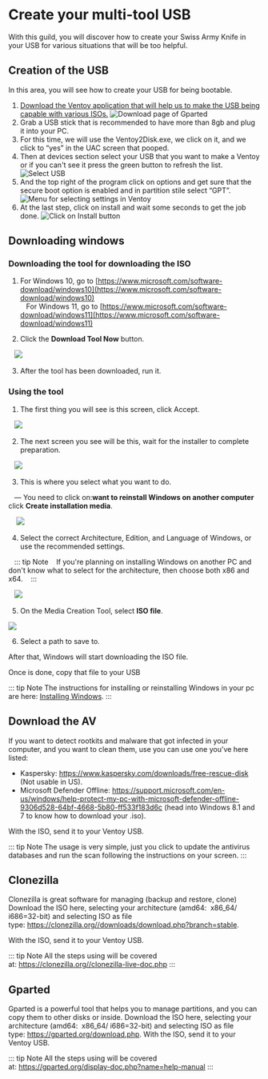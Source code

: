 # Create your multi-tool USB
With this guild, you will discover how to create your Swiss Army Knife in your USB for various situations that will be too helpful.

## Creation of the USB
In this area, you will see how to create your USB for being bootable.
1. [Download the Ventoy application that will help us to make the USB being capable with various ISOs.](https://www.ventoy.net/en/download.html)
![Download page of Gparted](img/ventoy/Gparted.png)
2. Grab a USB stick that is recommended to have more than 8gb and plug it into your PC.
3. For this time, we will use the Ventoy2Disk.exe, we click on it, and we click to “yes” in the UAC screen that pooped.
4. Then at devices section select your USB that you want to make a Ventoy or if you can't see it press the green button to refresh the list.
![Select USB](<img/ventoy/Ventoy screen.png>)
5. And the top right of the program click on options and get sure that the secure boot option is enabled and in partition stile select “GPT”.
![Menu for selecting settings in Ventoy](<img/ventoy/Secure boot and GPT.png>)
6. At the last step, click on install and wait some seconds to get the job done.
![Click on Install button](img/ventoy/Install.png)

## Downloading windows
### Downloading the tool for downloading the ISO

1. For Windows 10, go to [https://www.microsoft.com/software-download/windows10](https://www.microsoft.com/software-download/windows10) <br>
   For Windows 11, go to [https://www.microsoft.com/software-download/windows11](https://www.microsoft.com/software-download/windows11)

2. Click the **Download Tool Now** button.

   ![](./img/downloading-windows/downloadtoolnow.png)

3. After the tool has been downloaded, run it.

### Using the tool

1. The first thing you will see is this screen, click Accept.

   ![](./img/downloading-windows/licenseterms.png)

2. The next screen you see will be this, wait for the installer to complete preparation.

   ![](./img/downloading-windows/gettingthings.png)

3. This is where you select what you want to do.

   — You need to click on:**want to reinstall Windows on another computer** click **Create installation media**.

    ![](./img/downloading-windows/whatdoyouwanttodo.png)

4. Select the correct Architecture, Edition, and Language of Windows, or use the recommended settings.

   ::: tip Note
   If you're planning on installing Windows on another PC and don't know what to select for the architecture, then choose both x86 and x64.
   :::

   ![](./img/downloading-windows/changelanguagearchitecture.png)

5. On the Media Creation Tool, select **ISO file**.

![](./img/downloading-windows/mediatouse.png)

6. Select a path to save to.

After that, Windows will start downloading the ISO file.

Once is done, copy that file to your USB

::: tip Note
The instructions for installing or reinstalling Windows in your pc are here: [Installing Windows](installing-windows).
:::

## Download the AV
If you want to detect rootkits and malware that got infected in your computer, and you want to clean them, use you can use one you've here listed:
 - Kaspersky: https://www.kaspersky.com/downloads/free-rescue-disk (Not usable in US).
 - Microsoft Defender Offline: https://support.microsoft.com/en-us/windows/help-protect-my-pc-with-microsoft-defender-offline-9306d528-64bf-4668-5b80-ff533f183d6c (head into Windows 8.1 and 7 to know how to download your .iso).

With the ISO, send it to your Ventoy USB.

::: tip Note
The usage is very simple, just you click to update the antivirus databases and run the scan following the instructions on your screen.
:::

## Clonezilla
Clonezilla is great software for managing (backup and restore, clone)
Download the ISO here, selecting your architecture (amd64:  x86_64/
i686=32-bit) and selecting ISO as file type: https://clonezilla.org//downloads/download.php?branch=stable.

With the ISO, send it to your Ventoy USB.

::: tip Note
All the steps using will be covered at: https://clonezilla.org//clonezilla-live-doc.php
:::

## Gparted
Gparted is a powerful tool that helps you to manage partitions, and you can copy them to other disks or inside.
Download the ISO here, selecting your architecture (amd64:  x86_64/ i686=32-bit) and selecting ISO as file type: https://gparted.org/download.php.
With the ISO, send it to your Ventoy USB.

::: tip Note
All the steps using will be covered at: https://gparted.org/display-doc.php?name=help-manual
:::
